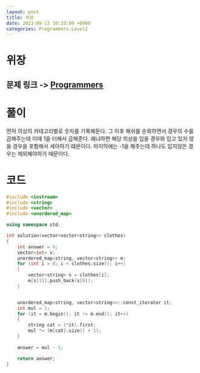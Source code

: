 ```yaml
---
layout: post
title: 위장
date: 2021-09-13 10:33:09 +0900
categories: Programmers-Level2
---
```


# 위장
## 문제 링크 -> [Programmers](https://programmers.co.kr/learn/courses/30/lessons/42578)

# 풀이
먼저 의상의 카테고리별로 숫자를 기록해둔다. 그 이후 해쉬를 순회하면서 경우의 수를 곱해주는데 이때 1을 더해서 곱해준다. 왜냐하면 해당 의상을 입을 경우와 입고 있지 않을 경우을 포함해서 세야하기 떄문이다. 마지막에는 -1을 해주는데 하나도 입지않은 경우는 제외해야하기 때문이다.

# 코드
```c++
#include <iostream>
#include <string>
#include <vector>
#include <unordered_map>

using namespace std;

int solution(vector<vector<string>> clothes)
{
	int answer = 0;
	vector<int> v;
	unordered_map<string, vector<string>> m;
	for (int i = 0; i < clothes.size(); i++)
	{
		vector<string> s = clothes[i];
		m[s[1]].push_back(s[0]);
	}


	unordered_map<string, vector<string>>::const_iterator it;
	int mul = 1;
	for (it = m.begin(); it != m.end(); it++)
	{
		string cat = (*it).first;
		mul *= (m[cat].size() + 1);
	}
	
	answer = mul - 1;

	return answer;
}
```